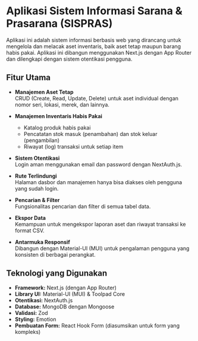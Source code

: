 # Aplikasi Sistem Informasi Sarana & Prasarana (SISPRAS)

Aplikasi ini adalah sistem informasi berbasis web yang dirancang untuk mengelola dan melacak aset inventaris, baik aset tetap maupun barang habis pakai. Aplikasi ini dibangun menggunakan Next.js dengan App Router dan dilengkapi dengan sistem otentikasi pengguna.

## Fitur Utama

- **Manajemen Aset Tetap**  
    CRUD (Create, Read, Update, Delete) untuk aset individual dengan nomor seri, lokasi, merek, dan lainnya.

- **Manajemen Inventaris Habis Pakai**  
    - Katalog produk habis pakai  
    - Pencatatan stok masuk (penambahan) dan stok keluar (pengambilan)  
    - Riwayat (log) transaksi untuk setiap item

- **Sistem Otentikasi**  
    Login aman menggunakan email dan password dengan NextAuth.js.

- **Rute Terlindungi**  
    Halaman dasbor dan manajemen hanya bisa diakses oleh pengguna yang sudah login.

- **Pencarian & Filter**  
    Fungsionalitas pencarian dan filter di semua tabel data.

- **Ekspor Data**  
    Kemampuan untuk mengekspor laporan aset dan riwayat transaksi ke format CSV.

- **Antarmuka Responsif**  
    Dibangun dengan Material-UI (MUI) untuk pengalaman pengguna yang konsisten di berbagai perangkat.

## Teknologi yang Digunakan

- **Framework:** Next.js (dengan App Router)
- **Library UI:** Material-UI (MUI) & Toolpad Core
- **Otentikasi:** NextAuth.js
- **Database:** MongoDB dengan Mongoose
- **Validasi:** Zod
- **Styling:** Emotion
- **Pembuatan Form:** React Hook Form (diasumsikan untuk form yang kompleks)
